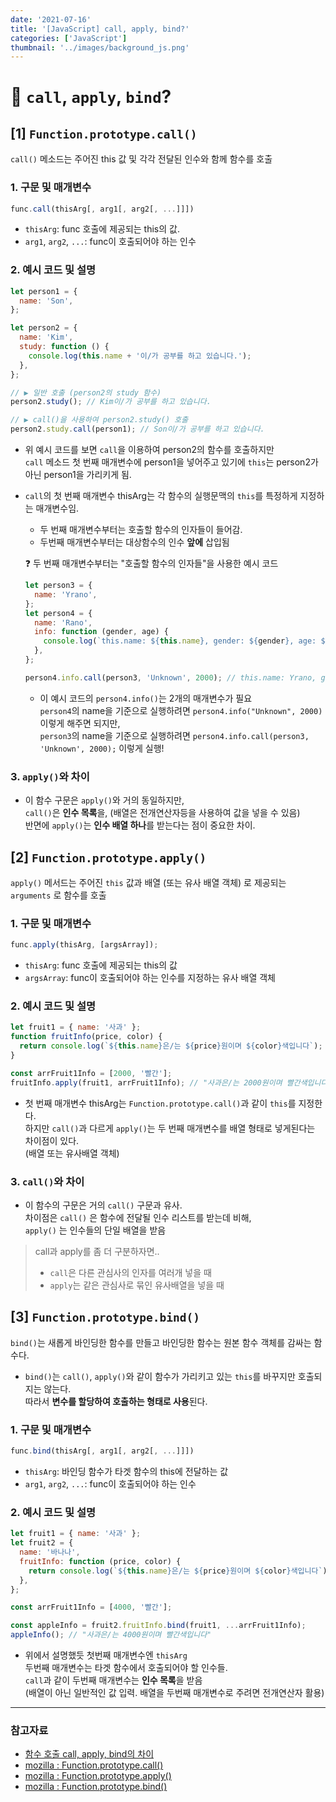 ```yaml
---
date: '2021-07-16'
title: '[JavaScript] call, apply, bind?'
categories: ['JavaScript']
thumbnail: '../images/background_js.png'
---
```


# 🤔 `call`, `apply`, `bind`?

## **[1]** `Function.prototype.call()`

`call()` 메소드는 주어진 this 값 및 각각 전달된 인수와 함께 함수를 호출

### 1. 구문 및 매개변수

```js
func.call(thisArg[, arg1[, arg2[, ...]]])
```

- `thisArg`: func 호출에 제공되는 this의 값.
- `arg1`, `arg2`, `...`: func이 호출되어야 하는 인수

### 2. 예시 코드 및 설명

```js
let person1 = {
  name: 'Son',
};

let person2 = {
  name: 'Kim',
  study: function () {
    console.log(this.name + '이/가 공부를 하고 있습니다.');
  },
};

// ▶︎ 일반 호출 (person2의 study 함수)
person2.study(); // Kim이/가 공부를 하고 있습니다.

// ▶︎ call()을 사용하여 person2.study() 호출
person2.study.call(person1); // Son이/가 공부를 하고 있습니다.
```

- 위 예시 코드를 보면 `call`을 이용하여 person2의 함수를 호출하지만  
  `call` 메소드 첫 번째 매개변수에 person1을 넣어주고 있기에 `this`는 person2가 아닌 person1을 가리키게 됨.

- `call`의 첫 번째 매개변수 thisArg는 각 함수의 실행문맥의 `this`를 특정하게 지정하는 매개변수임.

  - 두 번째 매개변수부터는 호출할 함수의 인자들이 들어감.
  - 두번째 매개변수부터는 대상함수의 인수 **앞에** 삽입됨

  ❓ 두 번째 매개변수부터는 "호출할 함수의 인자들"을 사용한 예시 코드

  ```js
  let person3 = {
    name: 'Yrano',
  };
  let person4 = {
    name: 'Rano',
    info: function (gender, age) {
      console.log(`this.name: ${this.name}, gender: ${gender}, age: ${age}`);
    },
  };

  person4.info.call(person3, 'Unknown', 2000); // this.name: Yrano, gender: Unknown, age: 2000
  ```

  - 이 예시 코드의 `person4.info()`는 2개의 매개변수가 필요  
    `person4`의 name을 기준으로 실행하려면 `person4.info("Unknown", 2000)` 이렇게 해주면 되지만,  
    `person3`의 name을 기준으로 실행하려면 `person4.info.call(person3, 'Unknown', 2000);` 이렇게 실행!

### 3. `apply()`와 차이

- 이 함수 구문은 `apply()`와 거의 동일하지만,  
  `call()`은 **인수 목록**을, (배열은 전개연산자등을 사용하여 값을 넣을 수 있음)  
  반면에 `apply()`는 **인수 배열 하나**를 받는다는 점이 중요한 차이.

## **[2]** `Function.prototype.apply()`

`apply()` 메서드는 주어진 `this` 값과 배열 (또는 유사 배열 객체) 로 제공되는 `arguments` 로 함수를 호출

### 1. 구문 및 매개변수

```js
func.apply(thisArg, [argsArray]);
```

- `thisArg`: func 호출에 제공되는 this의 값
- `argsArray`: func이 호출되어야 하는 인수를 지정하는 유사 배열 객체

### 2. 예시 코드 및 설명

```js
let fruit1 = { name: '사과' };
function fruitInfo(price, color) {
  return console.log(`${this.name}은/는 ${price}원이며 ${color}색입니다`);
}

const arrFruit1Info = [2000, '빨간'];
fruitInfo.apply(fruit1, arrFruit1Info); // "사과은/는 2000원이며 빨간색입니다"
```

- 첫 번째 매개변수 thisArg는 `Function.prototype.call()`과 같이 `this`를 지정한다.  
  하지만 `call()`과 다르게 `apply()`는 두 번째 매개변수를 배열 형태로 넣게된다는 차이점이 있다.  
  (배열 또는 유사배열 객체)

### 3. `call()`와 차이

- 이 함수의 구문은 거의 `call()` 구문과 유사.  
   차이점은 `call()` 은 함수에 전달될 인수 리스트를 받는데 비해,  
  `apply()` 는 인수들의 단일 배열을 받음

> call과 apply를 좀 더 구분하자면..
>
> - `call`은 다른 관심사의 인자를 여러개 넣을 때
> - `apply`는 같은 관심사로 묶인 유사배열을 넣을 때

## **[3]** `Function.prototype.bind()`

`bind()`는 새롭게 바인딩한 함수를 만들고 바인딩한 함수는 원본 함수 객체를 감싸는 함수다.

- `bind()`는 `call()`, `apply()`와 같이 함수가 가리키고 있는 `this`를 바꾸지만 호출되지는 않는다.  
  따라서 **변수를 할당하여 호출하는 형태로 사용**된다.

### 1. 구문 및 매개변수

```js
func.bind(thisArg[, arg1[, arg2[, ...]]])
```

- `thisArg`: 바인딩 함수가 타겟 함수의 this에 전달하는 값
- `arg1`, `arg2`, `...`: func이 호출되어야 하는 인수

### 2. 예시 코드 및 설명

```js
let fruit1 = { name: '사과' };
let fruit2 = {
  name: '바나나',
  fruitInfo: function (price, color) {
    return console.log(`${this.name}은/는 ${price}원이며 ${color}색입니다`);
  },
};

const arrFruit1Info = [4000, '빨간'];

const appleInfo = fruit2.fruitInfo.bind(fruit1, ...arrFruit1Info);
appleInfo(); // "사과은/는 4000원이며 빨간색입니다"
```

- 위에서 설명했듯 첫번째 매개변수엔 `thisArg`  
  두번째 매개변수는 타겟 함수에서 호출되어야 할 인수들.  
  `call`과 같이 두번째 매개변수는 **인수 목록**을 받음  
  (배열이 아닌 일반적인 값 입력. 배열을 두번째 매개변수로 주려면 전개연산자 활용)

---

### 참고자료

- [함수 호출 call, apply, bind의 차이](https://velog.io/@josworks27/함수호출-call-apply-bind-차이)
- [mozilla : Function.prototype.call()](https://developer.mozilla.org/ko/docs/Web/JavaScript/Reference/Global_Objects/Function/call)
- [mozilla : Function.prototype.apply()](https://developer.mozilla.org/ko/docs/Web/JavaScript/Reference/Global_Objects/Function/apply)
- [mozilla : Function.prototype.bind()](https://developer.mozilla.org/ko/docs/Web/JavaScript/Reference/Global_Objects/Function/bind)
